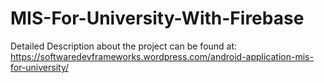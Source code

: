 # MIS-For-University-With-Firebase

Detailed Description about the project can be found at:
https://softwaredevframeworks.wordpress.com/android-application-mis-for-university/
